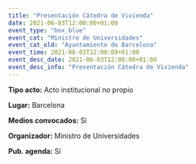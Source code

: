 ---
title: "Presentación Cátedra de Vivienda"
date: 2021-06-03T12:00:00+01:00
event_type: "box_blue" 
event_cat: "Ministro de Universidades"
event_cat_old: "Ayuntamiento de Barcelona"
event_time: 2021-06-03T12:00:00+01:00
event_desc_date: 2021-06-03T12:00:00+01:00
event_desc_info: "Presentación Cátedra de Vivienda"
---<p class="card-light list_schedule_description"><b>Tipo acto:</b> Acto institucional no propio
</p><p class="card-light list_schedule_description"><b>Lugar:</b> Barcelona
</p><p class="card-light list_schedule_description"><b>Medios convocados:</b> Sí
</p><p class="card-light list_schedule_description"><b>Organizador:</b> Ministro de Universidades </p><p class="card-light list_schedule_description"><b>Pub. agenda:</b> Sí
</p>